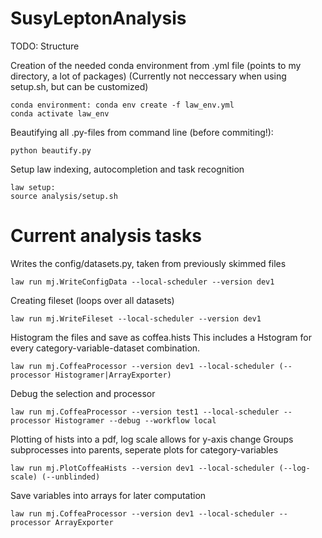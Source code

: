 # SusyLeptonAnalysis

TODO: Structure

Creation of the needed conda environment from .yml file (points to my directory, a lot of packages)
(Currently not neccessary when using setup.sh, but can be customized)
```shell
conda environment: conda env create -f law_env.yml
conda activate law_env
```

Beautifying all .py-files from command line (before commiting!): 
```shell
python beautify.py
```

Setup law indexing, autocompletion and task recognition
```shell
law setup: 
source analysis/setup.sh
```

# Current analysis tasks

Writes the config/datasets.py, taken from previously skimmed files
```shell
law run mj.WriteConfigData --local-scheduler --version dev1
```

Creating fileset (loops over all datasets)
```shell
law run mj.WriteFileset --local-scheduler --version dev1
```

Histogram the files and save as coffea.hists
This includes a Hstogram for every category-variable-dataset combination.
```shell
law run mj.CoffeaProcessor --version dev1 --local-scheduler (--processor Histogramer|ArrayExporter)
```
Debug the selection and processor
```shell
law run mj.CoffeaProcessor --version test1 --local-scheduler --processor Histogramer --debug --workflow local
```


Plotting of hists into a pdf, log scale allows for y-axis change
Groups subprocesses into parents, seperate plots for category-variables
```shell
law run mj.PlotCoffeaHists --version dev1 --local-scheduler (--log-scale) (--unblinded) 
```

Save variables into arrays for later computation 
```shell
law run mj.CoffeaProcessor --version dev1 --local-scheduler --processor ArrayExporter
```
